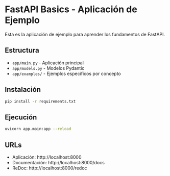 # FastAPI Basics - Aplicación de Ejemplo

Esta es la aplicación de ejemplo para aprender los fundamentos de FastAPI.

## Estructura

- `app/main.py` - Aplicación principal
- `app/models.py` - Modelos Pydantic
- `app/examples/` - Ejemplos específicos por concepto

## Instalación

```bash
pip install -r requirements.txt
```

## Ejecución

```bash
uvicorn app.main:app --reload
```

## URLs

- Aplicación: http://localhost:8000
- Documentación: http://localhost:8000/docs
- ReDoc: http://localhost:8000/redoc
